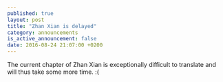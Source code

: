 ```yaml
---
published: true
layout: post
title: "Zhan Xian is delayed"
category: announcements
is_active_announcement: false
date: 2016-08-24 21:07:00 +0200
---
```

The current chapter of Zhan Xian is exceptionally difficult to translate and will thus take some more time. :(
